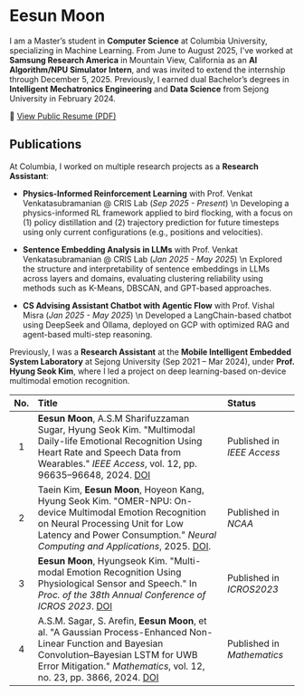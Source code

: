 # Eesun Moon
I am a Master’s student in **Computer Science** at Columbia University, specializing in Machine Learning. From June to August 2025, I've worked at **Samsung Research America** in Mountain View, California as an **AI Algorithm/NPU Simulator Intern**, and was invited to extend the internship through December 5, 2025. Previously, I earned dual Bachelor’s degrees in **Intelligent Mechatronics Engineering** and **Data Science** from Sejong University in February 2024.

📄 [View Public Resume (PDF)](https://github.com/EesunMoon/EesunMoon/blob/main/Resume_Eesun%20Moon_github.pdf)

## Publications
At Columbia, I worked on multiple research projects as a **Research Assistant**:

- **Physics-Informed Reinforcement Learning** with Prof. Venkat Venkatasubramanian @ CRIS Lab (*Sep 2025 - Present*) \n
  Developing a physics-informed RL framework applied to bird flocking, with a focus on (1) policy distillation and (2) trajectory prediction for future timesteps using only current configurations (e.g., positions and velocities).
  
- **Sentence Embedding Analysis in LLMs** with Prof. Venkat Venkatasubramanian @ CRIS Lab (*Jan 2025 - May 2025*) \n
  Explored the structure and interpretability of sentence embeddings in LLMs across layers and domains, evaluating clustering reliability using methods such as K-Means, DBSCAN, and GPT-based approaches.

- **CS Advising Assistant Chatbot with Agentic Flow** with Prof. Vishal Misra (*Jan 2025 - May 2025*) \n
  Developed a LangChain-based chatbot using DeepSeek and Ollama, deployed on GCP with optimized RAG and agent-based multi-step reasoning.

Previously, I was a **Research Assistant** at the **Mobile Intelligent Embedded System Laboratory** at Sejong University (Sep 2021 – Mar 2024), under **Prof. Hyung Seok Kim**, where I led a project on deep learning-based on-device multimodal emotion recognition.

| No. | Title | Status |
|:--:|:------|:-------|
| 1 | **Eesun Moon**, A.S.M Sharifuzzaman Sugar, Hyung Seok Kim. "Multimodal Daily-life Emotional Recognition Using Heart Rate and Speech Data from Wearables." *IEEE Access*, vol. 12, pp. 96635–96648, 2024. [DOI](https://doi.org/10.1109/ACCESS.2024.3427111) | Published in *IEEE Access* |
| 2 | Taein Kim, **Eesun Moon**, Hoyeon Kang, Hyung Seok Kim. "OMER-NPU: On-device Multimodal Emotion Recognition on Neural Processing Unit for Low Latency and Power Consumption." *Neural Computing and Applications*, 2025. [DOI](https://link.springer.com/article/10.1007/s00521-025-11368-2?utm_source=rct_congratemailt&utm_medium=email&utm_campaign=nonoa_20250603&utm_content=10.1007/s00521-025-11368-2). | Published in *NCAA* |
| 3 | **Eesun Moon**, Hyungseok Kim. "Multi-modal Emotion Recognition Using Physiological Sensor and Speech." In *Proc. of the 38th Annual Conference of ICROS 2023*. [DOI](https://www.dbpia.co.kr/journal/articleDetail?nodeId=NODE11480498#a) | Published in *ICROS2023* |
| 4 | A.S.M. Sagar, S. Arefin, **Eesun Moon**, et al. "A Gaussian Process-Enhanced Non-Linear Function and Bayesian Convolution–Bayesian LSTM for UWB Error Mitigation." *Mathematics*, vol. 12, no. 23, pp. 3866, 2024. [DOI](https://doi.org/10.3390/math12233866) | Published in *Mathematics* |

<!---
MoonEeSun/MoonEeSun is a ✨ special ✨ repository because its `README.md` (this file) appears on your GitHub profile.
You can click the Preview link to take a look at your changes.
--->
